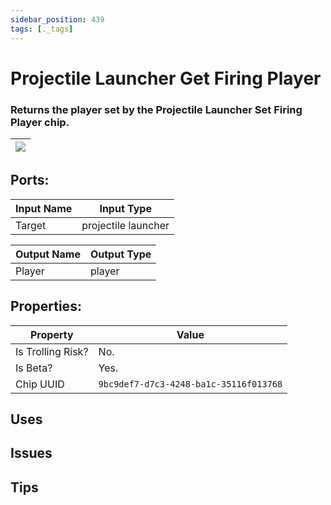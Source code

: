 ```yaml
---
sidebar_position: 439
tags: [._tags]
---
```


# Projectile Launcher Get Firing Player


### Returns the player set by the Projectile Launcher Set Firing Player chip.

| ![](https://images-ext-2.discordapp.net/external/MPmIaQzlEPmgGWlgi-WxBBXt0Bjv_zWPkg1y1f_sy3s/https/www.recroomcircuits.com/image/circuit/absolute-value?width=206&height=108) |
|-----|

## Ports:

| Input Name | Input Type |
|-----------|-----------|
| Target | projectile launcher |

| Output Name | Output Type |
|-----------|-----------|
| Player | player |

## Properties:

| Property  | Value |
|-------------------|-----------|
| Is Trolling Risk? | No. |
| Is Beta? | Yes. |
| Chip UUID | `9bc9def7-d7c3-4248-ba1c-35116f013768` |

## Uses

## Issues

## Tips